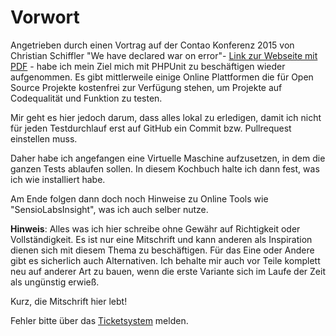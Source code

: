 # Vorwort

Angetrieben durch einen Vortrag auf der Contao Konferenz 2015 von Christian Schiffler "We have declared war on error"- [Link zur Webseite mit PDF](https://www.cyberspectrum.de/talks.html) -  habe ich mein Ziel mich mit PHPUnit zu beschäftigen wieder aufgenommen.
Es gibt mittlerweile einige Online Plattformen die für Open Source Projekte kostenfrei zur Verfügung stehen, um Projekte auf Codequalität und Funktion zu testen.

Mir geht es hier jedoch darum, dass alles lokal zu erledigen, damit ich nicht für jeden Testdurchlauf erst auf GitHub ein Commit bzw. Pullrequest einstellen muss.

Daher habe ich angefangen eine Virtuelle Maschine aufzusetzen, in dem die ganzen Tests ablaufen sollen. In diesem Kochbuch halte ich dann fest, was ich wie installiert habe. 

Am Ende folgen dann doch noch Hinweise zu Online Tools wie "SensioLabsInsight", was ich auch selber nutze.

**Hinweis**: Alles was ich hier schreibe ohne Gewähr auf Richtigkeit oder Vollständigkeit. Es ist nur eine Mitschrift und kann anderen als Inspiration dienen sich mit diesem Thema zu beschäftigen.
Für das Eine oder Andere gibt es sicherlich auch Alternativen. Ich behalte mir auch vor Teile komplett neu auf anderer Art zu bauen, wenn die erste Variante sich im Laufe der Zeit als ungünstig erwieß.  

Kurz, die Mitschrift hier lebt! 

Fehler bitte über das [Ticketsystem](https://github.com/BugBuster1701/docs/issues) melden.

